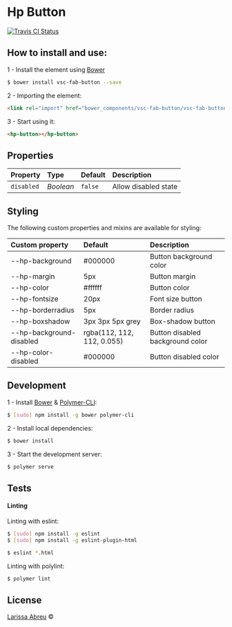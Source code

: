 # Hp Button

[![Travis CI Status](https://travis-ci.org/LarissaAbreu/hp-button.svg?branch=master)](https://travis-ci.org/LarissaAbreu/hp-button)

## How to install and use:

1 - Install the element using [Bower](https://bower.io/)

```sh
$ bower install vsc-fab-button --save
```

2 -  Importing the element:

```html
<link rel="import" href="bower_components/vsc-fab-button/vsc-fab-button.html">
```

3 - Start using it:

```html
<hp-button></hp-button>
```

## Properties

Property    | Type      | Default | Description
:---        |:---       |:---     |:---
`disabled`  | *Boolean* | `false` | Allow disabled state

## Styling

The following custom properties and mixins are available for styling:

Custom property                     | Default                    | Description
:---                                |:---                        |:---
--hp-background                     | #000000                    | Button background color
--hp-margin                         | 5px                        | Button margin
--hp-color                          | #ffffff                    | Button color
--hp-fontsize                       | 20px                       | Font size button
--hp-borderradius                   | 5px                        | Border radius
--hp-boxshadow                      | 3px 3px 5px grey           | Box-shadow button
--hp-background-disabled            | rgba(112, 112, 112, 0.055) | Button disabled background color
--hp-color-disabled                 | #000000                    | Button disabled color

## Development

1 - Install [Bower](http://bower.io/) & [Polymer-CLI](https://www.polymer-project.org/1.0/docs/tools/polymer-cli):

```sh
$ [sudo] npm install -g bower polymer-cli
```

2 - Install local dependencies:

```sh
$ bower install
```

3 - Start the development server:

```sh
$ polymer serve
```

## Tests

#### Linting

Linting with eslint:

```sh
$ [sudo] npm install -g eslint
$ [sudo] npm install -g eslint-plugin-html

$ eslint *.html
```

Linting with polylint:

```sh
$ polymer lint
```

## License

[Larissa Abreu](https://github.com/LarissaAbreu) ©